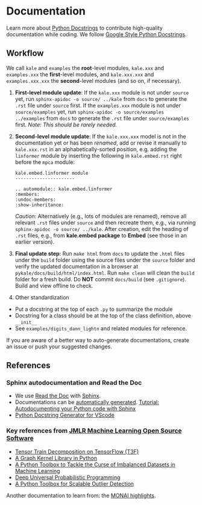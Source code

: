 # Documentation

Learn more about [Python Docstrings](https://www.datacamp.com/community/tutorials/docstrings-python) to contribute high-quality documentation while coding. We follow [Google Style Python Docstrings](https://sphinxcontrib-napoleon.readthedocs.io/en/latest/example_google.html).

## Workflow

We call `kale` and `examples` the **root**-level modules, `kale.xxx` and `examples.xxx` the **first**-level modules, and `kale.xxx.xxx` and `examples.xxx.xxx` the **second**-level modules (and so on, if necessary).

1. **First-level module update**: If the `kale.xxx` module is not under `source` yet, run `sphinx-apidoc -o source/ ../kale` from `docs` to generate the `.rst` file under `source` first. If the `examples.xxx` module is not under `source/examples` yet, run `sphinx-apidoc -o source/examples ../examples` from `docs` to generate the `.rst` file under `source/examples` first. *Note: This should be rarely needed.*

2. **Second-level module update**: If the `kale.xxx.xxx` model is not in the documentation yet or has been *renamed*, add or revise it manually to `kale.xxx.rst` in an alphabetically-sorted position, e.g. adding the `linformer` module by inserting the following in `kale.embed.rst` right before the `mpca` module:
    ```
    kale.embed.linformer module
    ----------------------

    .. automodule:: kale.embed.linformer
    :members:
    :undoc-members:
    :show-inheritance:
    ```
    *Caution*: Alternatively (e.g., lots of modules are renamed), remove all relevant `.rst` files under `source` and then recreate them, e.g., via running `sphinx-apidoc -o source/ ../kale`. After creation, edit the heading of `.rst` files, e.g., from **kale.embed package** to **Embed** (see those in an earlier version).

3. **Final update step**: Run `make html` from `docs` to update the `.html` files under the `build` folder using the source files under the `source` folder and verify the updated documentation in a browser at `pykale/docs/build/html/index.html`. Run `make clean` will clean the `build` folder for a fresh build. Do **NOT** commit `docs/build` (see `.gitignore`). Build and view offline to check.

4. Other standardization

* Put a docstring at the top of each `.py` to summarize the module
* Docstring for a class should be at the top of the class definition, above `__init__`
* See `examples/digits_dann_lightn` and related modules for reference.

If you are aware of a better way to auto-generate documentations, create an issue or push your suggested changes.

## References

### Sphinx autodocumentation and Read the Doc

* We use [Read the Doc](https://readthedocs.org/) with [Sphinx](https://sphinx-rtd-tutorial.readthedocs.io/en/latest/sphinx-quickstart.html).
* Documentations can be [automatically generated]([https://www.sphinx-doc.org/en/master/man/sphinx-apidoc.html](https://www.sphinx-doc.org/en/master/man/sphinx-apidoc.html)). [Tutorial: Autodocumenting your Python code with Sphinx](https://romanvm.pythonanywhere.com/post/autodocumenting-your-python-code-sphinx-part-i-5/)
* [Python Docstring Generator for VScode](https://marketplace.visualstudio.com/items?itemName=njpwerner.autodocstring)

### Key references from [JMLR Machine Learning Open Source Software](http://www.jmlr.org/mloss/)

* [Tensor Train Decomposition on TensorFlow (T3F)](https://github.com/Bihaqo/t3f)
* [A Graph Kernel Library in Python](https://github.com/ysig/GraKeL)
* [A Python Toolbox to Tackle the Curse of Imbalanced Datasets in Machine Learning](https://github.com/scikit-learn-contrib/imbalanced-learn)
* [Deep Universal Probabilistic Programming](https://github.com/pyro-ppl/pyro)
* [A Python Toolbox for Scalable Outlier Detection](https://github.com/yzhao062/pyod)

Another documentation to learn from: the [MONAI highlights](https://docs.monai.io/en/latest/highlights.html).
